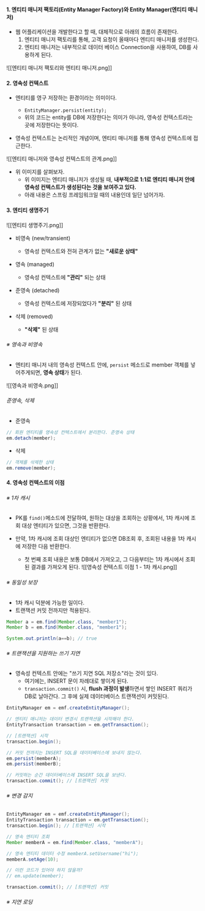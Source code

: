 
#### 1. 엔티티 매니저 팩토리(Entity Manager Factory)와 Entity Manager(엔티티 매니저)

- 웹 어플리케이션을 개발한다고 할 때, 대체적으로 아래의 흐름이 존재한다.
	1. 엔티티 매니저 팩토리를 통해, 고객 요청이 올때마다 엔티티 매니저를 생성한다.
	2. 엔티티 매니저는 내부적으로 데이터 베이스 Connection을 사용하여, DB를 사용하게 된다.

![[엔티티 매니저 팩토리와 엔티티 매니저.png]]


#### 2. 영속성 컨텍스트

- 엔티티를 영구 저장하는 환경이라는 의미이다.
	- `EntityManager.persist(entity);` 
	- 위의 코드는 entity를 DB에 저장한다는 의미가 아니라, 영속성 컨텍스트라는 곳에 저장한다는 뜻이다.

- 영속성 컨텍스트는 논리적인 개념이며, 엔티티 매니저를 통해 영속성 컨텍스트에 접근한다.

![[엔티티 매니저와 영속성 컨텍스트의 관계.png]]
- 위 이미지를 살펴보자.
	- 위 이미지는 엔티티 매니저가 생성될 때, **내부적으로 1:1로 엔티티 매니저 안에 영속성 컨텍스트가 생성된다는 것을 보여주고 있다.**
	- 아래 내용은 스프링 프레임워크일 때의 내용인데 일단 넘어가자.


#### 3. 엔티티 생명주기

![[엔티티 생명주기.png]]
- 비영속 (new/transient)
	- 영속성 컨텍스트와 전혀 관계가 없는 **"새로운 상태"**
	
- 영속 (managed)
	- 영속성 컨텍스트에 **"관리"** 되는 상태
	
- 준영속 (detached)
	- 영속성 컨텍스트에 저장되었다가 **"분리"** 된 상태

- 삭제 (removed)
	 - **"삭제"** 된 상태

###### ※ 영속과 비영속
- 엔티티 매니저 내의 영속성 컨텍스트 안에, `persist` 메소드로 member 객체를 넣어주게되면, **영속 상태**가 된다.

![[영속과 비영속.png]]

###### 준영속, 삭제

- 준영속
```java
// 회원 엔티티를 영속성 컨텍스트에서 분리한다. 준영속 상태
em.detach(member);
```

- 삭제
```java
// 객체를 삭제한 상태
em.remove(member);
```


#### 4. 영속성 컨텍스트의 이점

###### ※ 1차 캐시
- PK를 `find()`메소드에 전달하여, 원하는 대상을 조회하는 상황에서, 1차 캐시에 조회 대상 엔티티가 있으면, 그것을 반환한다.

- 만약, 1차 캐시에 조회 대상인 엔티티가 없으면 DB조회 후, 조회된 내용을 1차 캐시에 저장한 다음 반환한다.
	- 첫 번째 조회 내용은 보통 DB에서 가져오고, 그 다음부터는 1차 캐시에서 조회된 결과를 가져오게 된다.
![[영속성 컨텍스트 이점 1 - 1차 캐시.png]]

###### ※ 동일성 보장
- 1차 캐시 덕분에 가능한 일이다.
- 트랜잭션 커밋 전까지만 적용된다.
```java
Member a = em.find(Member.class, "member1");
Member b = em.find(Member.class, "member1");

System.out.println(a==b); // true
```
###### ※ 트랜잭션을 지원하는 쓰기 지연
- 영속성 컨텍스트 안에는 "쓰기 지연 SQL 저장소"라는 것이 있다.
	- 여기에는, INSERT 문이 차례대로 쌓이게 된다.
	- `transaction.commit()` 시, **flush 과정이 발생**하면서 쌓인 INSERT 쿼리가 DB로 날아간다. 그 후에 실제 데이터베이스 트랜잭션이 커밋된다.
```java
EntityManager em = emf.createEntityManager();

// 엔티티 매니저는 데이터 변경시 트랜잭션을 시작해야 한다. 
EntityTransaction transaction = em.getTransaction(); 

// [트랜잭션] 시작 
transaction.begin(); 

// 커밋 전까지는 INSERT SQL을 데이터베이스에 보내지 않는다.
em.persist(memberA); 
em.persist(memberB);  

// 커밋하는 순간 데이터베이스에 INSERT SQL을 보낸다.
transaction.commit(); // [트랜잭션] 커밋
```
###### ※ 변경 감지
```java
EntityManager em = emf.createEntityManager(); 
EntityTransaction transaction = em.getTransaction(); 
transaction.begin(); // [트랜잭션] 시작 

// 영속 엔티티 조회 
Member memberA = em.find(Member.class, "memberA"); 

// 영속 엔티티 데이터 수정 memberA.setUsername("hi");
memberA.setAge(10); 

// 이런 코드가 있어야 하지 않을까? 
// em.update(member);

transaction.commit(); // [트랜잭션] 커밋
```

###### ※ 지연 로딩